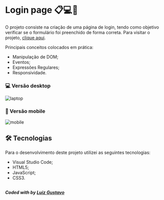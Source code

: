 # Login page 📋💻💛
O projeto consiste na criação de uma página de login, tendo como objetivo verificar se o formulário foi preenchido de forma correta.
Para visitar o projeto, <a href="https://lgluiz1.github.io/logincode/">clique aqui</a>.

Principais conceitos colocados em prática:
<ul>
  <li>Manipulação de DOM;</li>
  <li>Eventos;</li>
  <li>Expressões Regulares;</li>
  <li>Responsividade.</li>
</ul> 

### 💻 Versão desktop
![laptop](https://user-images.githubusercontent.com/125038498/227854597-2993dbe9-34a7-4d46-bd43-5ccb8823656b.png)



### 📱 Versão mobile
![mobile](https://user-images.githubusercontent.com/125038498/227854800-5d91fa74-e621-4850-914f-910059cb9316.png)



## 🛠 Tecnologias
Para o desenvolvimento deste projeto utilizei as seguintes tecnologias:
<ul>
  <li>Visual Studio Code;</li>
  <li>HTML5;</li>
  <li>JavaScript;</li>
  <li>CSS3.</li>
</ul>



## 
##### Coded with  by <a href="https://github.com/nataliakrein/">Luiz Gustavo</a>
